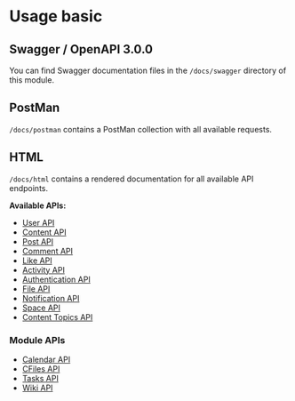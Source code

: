 # Usage basic


## Swagger / OpenAPI 3.0.0 

You can find Swagger documentation files in the `/docs/swagger` directory of this module.

## PostMan

`/docs/postman` contains a PostMan collection with all available requests.

## HTML

`/docs/html` contains a rendered documentation for all available API endpoints.

**Available APIs:**

- [User API](http://htmlpreview.github.io/?https://github.com/humhub/humhub-modules-rest/blob/master/docs/html/user.html)
- [Content API](http://htmlpreview.github.io/?https://raw.githubusercontent.com/humhub/humhub-modules-rest/master/docs/html/content.html)
- [Post API](http://htmlpreview.github.io/?https://github.com/humhub/humhub-modules-rest/blob/master/docs/html/post.html)
- [Comment API](http://htmlpreview.github.io/?https://github.com/humhub/humhub-modules-rest/blob/master/docs/html/comment.html)
- [Like API](http://htmlpreview.github.io/?https://github.com/humhub/humhub-modules-rest/blob/master/docs/html/like.html)
- [Activity API](http://htmlpreview.github.io/?https://github.com/humhub/humhub-modules-rest/blob/master/docs/html/activity.html)
- [Authentication API](http://htmlpreview.github.io/?https://github.com/humhub/humhub-modules-rest/blob/master/docs/html/auth.html)
- [File API](http://htmlpreview.github.io/?https://github.com/humhub/humhub-modules-rest/blob/master/docs/html/file.html)
- [Notification API](http://htmlpreview.github.io/?https://github.com/humhub/humhub-modules-rest/blob/master/docs/html/notification.html)
- [Space API](http://htmlpreview.github.io/?https://github.com/humhub/humhub-modules-rest/blob/master/docs/html/space.html)
- [Content Topics API](http://htmlpreview.github.io/?https://github.com/humhub/humhub-modules-rest/blob/master/docs/html/topic.html)


### Module APIs

- [Calendar API](http://htmlpreview.github.io/?https://github.com/humhub/humhub-modules-rest/blob/master/docs/html/calendar.html)
- [CFiles API](http://htmlpreview.github.io/?https://github.com/humhub/humhub-modules-rest/blob/master/docs/html/cfiles.html)
- [Tasks API](http://htmlpreview.github.io/?https://github.com/humhub/humhub-modules-rest/blob/master/docs/html/tasks.html)
- [Wiki API](http://htmlpreview.github.io/?https://github.com/humhub/humhub-modules-rest/blob/master/docs/html/wiki.html)
